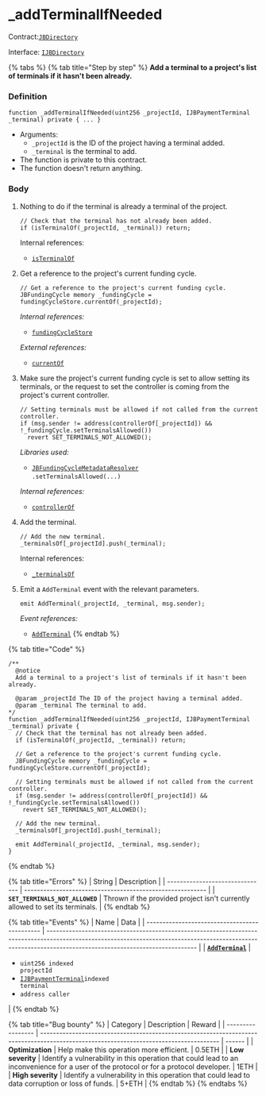# _addTerminalIfNeeded

Contract:[`JBDirectory`](../)​‌

Interface: [`IJBDirectory`](../../../interfaces/ijbdirectory.md)

{% tabs %}
{% tab title="Step by step" %}
**Add a terminal to a project's list of terminals if it hasn't been already.**

### Definition

```solidity
function _addTerminalIfNeeded(uint256 _projectId, IJBPaymentTerminal _terminal) private { ... }
```

* Arguments:
  * `_projectId` is the ID of the project having a terminal added.
  * `_terminal` is the terminal to add.
* The function is private to this contract.
* The function doesn't return anything.

### Body

1.  Nothing to do if the terminal is already a terminal of the project.

    ```solidity
    // Check that the terminal has not already been added.
    if (isTerminalOf(_projectId, _terminal)) return;
    ```

    Internal references:

    * [`isTerminalOf`](../read/isterminalof.md)

2.  Get a reference to the project's current funding cycle.

    ```solidity
    // Get a reference to the project's current funding cycle.
    JBFundingCycle memory _fundingCycle = fundingCycleStore.currentOf(_projectId);
    ```

    _Internal references:_

    * [`fundingCycleStore`](../properties/fundingcyclestore.md)

    _External references:_

    * [`currentOf`](../../jbfundingcyclestore/read/currentof.md)

3.  Make sure the project's current funding cycle is set to allow setting its terminals, or the request to set the controller is coming from the project's current controller.

    ```solidity
    // Setting terminals must be allowed if not called from the current controller.
    if (msg.sender != address(controllerOf[_projectId]) && !_fundingCycle.setTerminalsAllowed())
      revert SET_TERMINALS_NOT_ALLOWED();
    ```

    _Libraries used:_

    * [`JBFundingCycleMetadataResolver`](../../../libraries/jbfundingcyclemetadataresolver.md)\
      `.setTerminalsAllowed(...)`

    _Internal references:_

    * [`controllerOf`](../properties/controllerof.md)

4.  Add the terminal.

    ```solidity
    // Add the new terminal.
    _terminalsOf[_projectId].push(_terminal);
    ```

    Internal references:

    * [`_terminalsOf`](../properties/_terminalsof.md)
5.  Emit a `AddTerminal` event with the relevant parameters.

    ```solidity
    emit AddTerminal(_projectId, _terminal, msg.sender);
    ```

    _Event references:_

    * [`AddTerminal`](../events/addterminal.md)
{% endtab %}

{% tab title="Code" %}
```solidity
/** 
  @notice 
  Add a terminal to a project's list of terminals if it hasn't been already.

  @param _projectId The ID of the project having a terminal added.
  @param _terminal The terminal to add.
*/
function _addTerminalIfNeeded(uint256 _projectId, IJBPaymentTerminal _terminal) private {
  // Check that the terminal has not already been added.
  if (isTerminalOf(_projectId, _terminal)) return;

  // Get a reference to the project's current funding cycle.
  JBFundingCycle memory _fundingCycle = fundingCycleStore.currentOf(_projectId);

  // Setting terminals must be allowed if not called from the current controller.
  if (msg.sender != address(controllerOf[_projectId]) && !_fundingCycle.setTerminalsAllowed())
    revert SET_TERMINALS_NOT_ALLOWED();

  // Add the new terminal.
  _terminalsOf[_projectId].push(_terminal);

  emit AddTerminal(_projectId, _terminal, msg.sender);
}
```
{% endtab %}

{% tab title="Errors" %}
| String                          | Description                                               |
| ------------------------------- | --------------------------------------------------------- |
| **`SET_TERMINALS_NOT_ALLOWED`**          | Thrown if the provided project isn't currently allowed to set its terminals.                |
{% endtab %}

{% tab title="Events" %}
| Name                                          | Data                                                                                                                                                                                                        |
| --------------------------------------------- | ----------------------------------------------------------------------------------------------------------------------------------------------------------------------------------------------------------- |
| [**`AddTerminal`**](../events/addterminal.md) | <ul><li><code>uint256 indexed projectId</code></li><li><a href="../../../interfaces/ijbpaymentterminal.md"><code>IJBPaymentTerminal</code></a><code>indexed terminal</code></li><li><code>address caller</code></li></ul> |
{% endtab %}

{% tab title="Bug bounty" %}
| Category          | Description                                                                                                                            | Reward |
| ----------------- | -------------------------------------------------------------------------------------------------------------------------------------- | ------ |
| **Optimization**  | Help make this operation more efficient.                                                                                               | 0.5ETH |
| **Low severity**  | Identify a vulnerability in this operation that could lead to an inconvenience for a user of the protocol or for a protocol developer. | 1ETH   |
| **High severity** | Identify a vulnerability in this operation that could lead to data corruption or loss of funds.                                        | 5+ETH  |
{% endtab %}
{% endtabs %}
